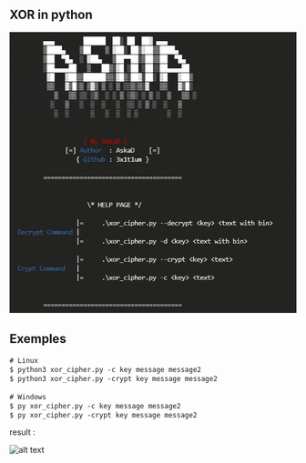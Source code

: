 ## XOR in python

![Screenshot](help.png)

## Exemples


```
# Linux
$ python3 xor_cipher.py -c key message message2
$ python3 xor_cipher.py -crypt key message message2

# Windows
$ py xor_cipher.py -c key message message2
$ py xor_cipher.py -crypt key message message2
````
result :

![alt text](https://image.noelshack.com/fichiers/2020/16/1/1586780992-capture.png)
